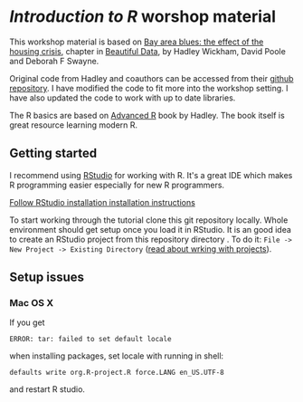 *Introduction to R* worshop material
==================================

This workshop material is based on [Bay area blues: the effect of the housing crisis][bay-area-blues], chapter in [Beautiful Data](http://www.amazon.com/Beautiful-Data-Stories-Elegant-Solutions/dp/0596157118), by Hadley Wickham, David Poole and Deborah F Swayne.

Original code from Hadley and coauthors can be accessed from their [github repository](https://github.com/hadley/sfhousing). I have modified the code to fit more into the workshop setting. I have also updated the code to work with up to date libraries.

[bay-area-blues]: http://amzn.com/0596157118 "Hadley Wickham and David Poole and Deborah F Swayne, Bay area blues: the effect of the housing crisis, Beautiful data, O'Reilly, 2009"

The R basics are based on [Advanced R](http://adv-r.had.co.nz/) book by Hadley. The book itself is great resource learning modern R.

## Getting started
I recommend using [RStudio](http://www.rstudio.com/products/RStudio/) for working with R. It's a great IDE which makes R programming easier especially for new R programmers.

[Follow RStudio installation installation instructions](http://www.rstudio.com/products/rstudio/download/)

To start working through the tutorial clone this git repository locally.
Whole environment should get setup once you load it in RStudio. It is an good idea to create an RStudio project from this repository directory . To do it: `File -> New Project -> Existing Directory` ([read about wrking with projects](https://support.rstudio.com/hc/en-us/articles/200526207-Using-Projects)).

## Setup issues
### Mac OS X
If you get
```
ERROR: tar: failed to set default locale
```
when installing packages, set locale with running in shell:
```
defaults write org.R-project.R force.LANG en_US.UTF-8
```
and restart R studio.
